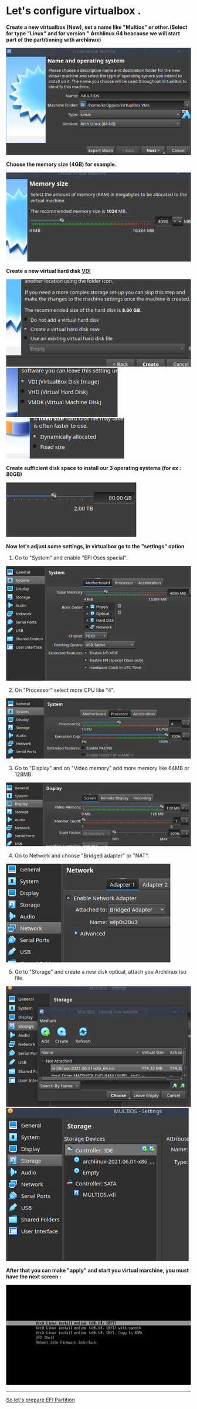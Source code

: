 # Let's configure virtualbox .

**Create a new virtualbox (New), set a name like "Multios" or other.(Select for type "Linux" and for version " Archlinux 64 beacause we will start part of the partitioning with archlinux)**
    

![virt1](img/Win/ArcoLinux_2021-06-27_12-02-27.png)

**Choose the memory size (4GB) for example.**

![virt1](img/Win/ArcoLinux_2021-06-27_12-03-32.png)

**Create a new virtual hard disk [VDI](https://www.makeuseof.com/tag/3-websites-to-download-virtual-disk-images-for-virtualbox/)**

![virt1](img/Win/ArcoLinux_2021-06-27_12-03-58.png)
![virt1](img/Win/ArcoLinux_2021-06-27_12-04-11.png)
![virt1](img/Win/ArcoLinux_2021-06-27_12-04-24.png)

**Create sufficient disk space to install our 3 operating systems (for ex : 80GB)**

![virt1](img/Win/ArcoLinux_2021-06-27_12-04-47.png)

**Now let's adjust some settings, in virtualbox go to the "settings" option**
1. Go to "System" and enable "EFI Oses spacial".

![virt1](img/Win/ArcoLinux_2021-06-27_12-05-31.png)

2. On "Processor" select more CPU like "4".

![virt1](img/Win/ArcoLinux_2021-06-27_12-05-56.png)

3. Go to "Display" and on "Video memory" add more memory like 64MB or 128MB.

![virt1](img/Win/ArcoLinux_2021-06-27_12-06-22.png)

4. Go to Network and choose "Bridged adapter" or "NAT".

![virt1](img/Win/ArcoLinux_2021-06-27_12-06-44.png)

5. Go to "Storage" and create a new disk optical, attach you Archlinux iso file.

![virt1](img/Win/ArcoLinux_2021-06-27_12-07-11.png)
![virt1](img/Win/ArcoLinux_2021-06-27_12-07-42.png)


**After that you can make "apply" and start you virtual marchine, you must have the next screen :**

![virt1](img/Win/ArcoLinux_2021-06-27_12-08-21.png)


---

[So let's prepare EFI Partition](https://github.com/sysroot255/Install_Mutli_Boot_OS/blob/master/step2_create_EFI_partition_for_all_systems.md)







